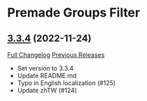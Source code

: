 # Premade Groups Filter

## [3.3.4](https://github.com/0xbs/premade-groups-filter/tree/3.3.4) (2022-11-24)
[Full Changelog](https://github.com/0xbs/premade-groups-filter/compare/3.3.3...3.3.4) [Previous Releases](https://github.com/0xbs/premade-groups-filter/releases)

- Set version to 3.3.4  
- Update README.md  
- Typo in English localization (#125)  
- Update zhTW (#124)  
